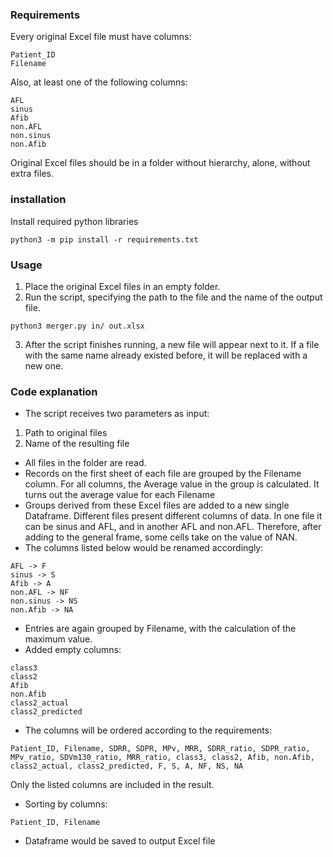 ### Requirements 
Every original Excel file must have columns:  
```
Patient_ID  
Filename  
```
Also, at least one of the following columns:  
```
AFL  
sinus  
Afib  
non.AFL  
non.sinus  
non.Afib  
```
Original Excel files should be in a folder without hierarchy, alone, without extra files.
### installation
Install required python libraries
```
python3 -m pip install -r requirements.txt
```
### Usage
1. Place the original Excel files in an empty folder.
2. Run the script, specifying the path to the file and the name of the output file. 
```
python3 merger.py in/ out.xlsx
```
3. After the script finishes running, a new file will appear next to it. If a file with the same name already existed before, it will be replaced with a new one.

### Code explanation
- The script receives two parameters as input:
1. Path to original files
2. Name of the resulting file
- All files in the folder are read.
- Records on the first sheet of each file are grouped by the Filename column. For all columns, the Average value in the group is calculated. It turns out the average value for each Filename
- Groups derived from these Excel files are added to a new single Dataframe. 
Different files present different columns of data. In one file it can be sinus and AFL, and in another AFL and non.AFL. Therefore, after adding to the general frame, some cells take on the value of NAN.
- The columns listed below would be renamed accordingly:
```
AFL -> F  
sinus -> S  
Afib -> A  
non.AFL -> NF  
non.sinus -> NS  
non.Afib -> NA  
```
- Entries are again grouped by Filename, with the calculation of the maximum value.
- Added empty columns: 
```
class3
class2
Afib
non.Afib
class2_actual
class2_predicted
```
- The columns will be ordered according to the requirements:
```  
Patient_ID, Filename, SDRR, SDPR, MPv, MRR, SDRR_ratio, SDPR_ratio, MPv_ratio, SDVm130_ratio, MRR_ratio, class3, class2, Afib, non.Afib, class2_actual, class2_predicted, F, S, A, NF, NS, NA
```
Only the listed columns are included in the result.
- Sorting by columns:
```
Patient_ID, Filename
```
- Dataframe would be saved to output Excel file
